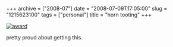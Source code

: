 +++
archive = ["2008-07"]
date = "2008-07-09T17:05:00"
slug = "1215623100"
tags = ["personal"]
title = "horn tooting"
+++

[![award][1]][2]

pretty proud about getting this.

[1]: http://farm4.static.flickr.com/3113/3129998178_24c04a5bcb.jpg
[2]: http://www.flickr.com/photos/28471535@N02/3129998178/ (award by rjbismark90, on Flickr)

